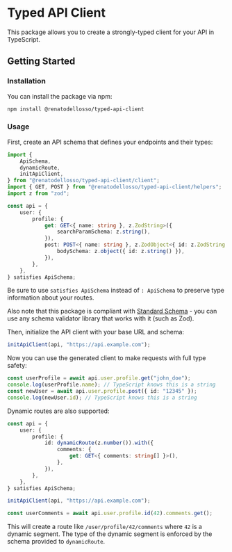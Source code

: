 # Typed API Client

This package allows you to create a strongly-typed client for your API in TypeScript.

## Getting Started

### Installation

You can install the package via npm:

```bash
npm install @renatodellosso/typed-api-client
```

### Usage

First, create an API schema that defines your endpoints and their types:

```typescript
import {
	ApiSchema,
	dynamicRoute,
	initApiClient,
} from "@renatodellosso/typed-api-client/client";
import { GET, POST } from "@renatodellosso/typed-api-client/helpers";
import z from "zod";

const api = {
	user: {
		profile: {
			get: GET<{ name: string }, z.ZodString>({
				searchParamSchema: z.string(),
			}),
			post: POST<{ name: string }, z.ZodObject<{ id: z.ZodString }>>({
				bodySchema: z.object({ id: z.string() }),
			}),
		},
	},
} satisfies ApiSchema;
```

Be sure to use `satisfies ApiSchema` instead of `: ApiSchema` to preserve type information about your routes.

Also note that this package is compliant with [Standard Schema](https://standardschema.dev/) - you can use any schema validator library that works with it (such as Zod).

Then, initialize the API client with your base URL and schema:

```typescript
initApiClient(api, "https://api.example.com");
```

Now you can use the generated client to make requests with full type safety:

```typescript
const userProfile = await api.user.profile.get("john_doe");
console.log(userProfile.name); // TypeScript knows this is a string
const newUser = await api.user.profile.post({ id: "12345" });
console.log(newUser.id); // TypeScript knows this is a string
```

Dynamic routes are also supported:

```typescript
const api = {
	user: {
		profile: {
			id: dynamicRoute(z.number()).with({
				comments: {
					get: GET<{ comments: string[] }>(),
				},
			}),
		},
	},
} satisfies ApiSchema;

initApiClient(api, "https://api.example.com");

const userComments = await api.user.profile.id(42).comments.get();
```

This will create a route like `/user/profile/42/comments` where `42` is a dynamic segment. The type of the dynamic segment is enforced by the schema provided to `dynamicRoute`.
